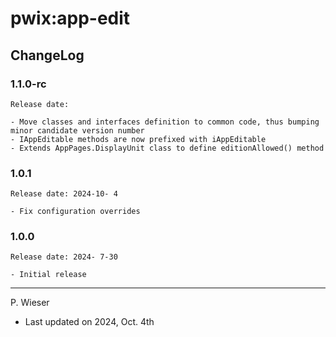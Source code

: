 # pwix:app-edit

## ChangeLog

### 1.1.0-rc

    Release date: 

    - Move classes and interfaces definition to common code, thus bumping minor candidate version number
    - IAppEditable methods are now prefixed with iAppEditable
    - Extends AppPages.DisplayUnit class to define editionAllowed() method

### 1.0.1

    Release date: 2024-10- 4

    - Fix configuration overrides

### 1.0.0

    Release date: 2024- 7-30

    - Initial release

---
P. Wieser
- Last updated on 2024, Oct. 4th
